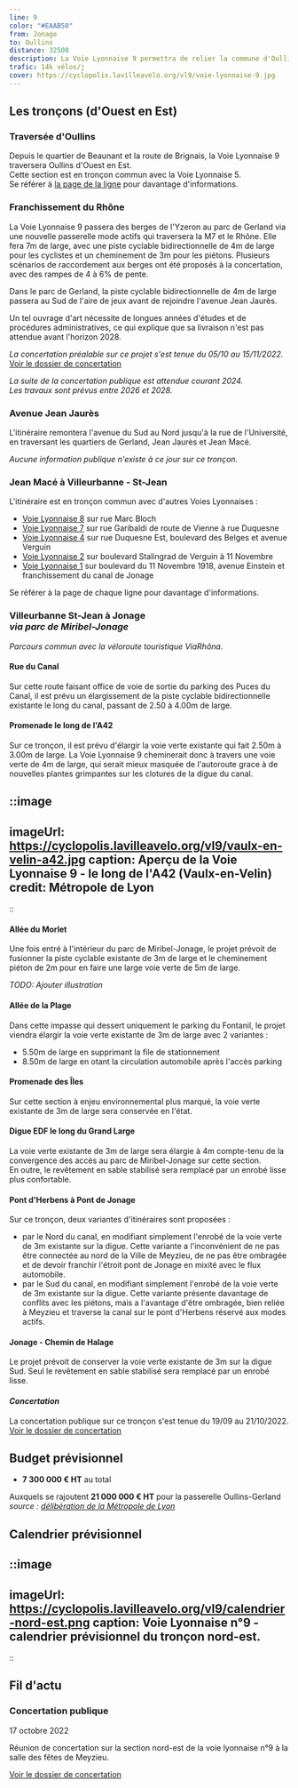 ```yaml
---
line: 9
color: "#EAAB50"
from: Jonage
to: Oullins
distance: 32500
description: La Voie Lyonnaise 9 permettra de relier la commune d'Oullins à Jonage en passant par Gerland, Jean Macé, la rue Garibaldi, la Tête d'Or, le campus de la Doua ainsi que Vaulx-en-Velin et le parc de Miribel-Jonage le long de la ViaRhôna.
trafic: 14k vélos/j
cover: https://cyclopolis.lavilleavelo.org/vl9/voie-lyonnaise-9.jpg
---
```


## Les tronçons (d'Ouest en Est)
### Traversée d'Oullins
Depuis le quartier de Beaunant et la route de Brignais, la Voie Lyonnaise 9 traversera Oullins d'Ouest en Est.   
Cette section est en tronçon commun avec la Voie Lyonnaise 5.  
Se référer à [la page de la ligne](https://cyclopolis.fr/voie-lyonnaise-5) pour davantage d'informations.

### Franchissement du Rhône
La Voie Lyonnaise 9 passera des berges de l'Yzeron au parc de Gerland via une nouvelle passerelle mode actifs qui traversera la M7 et le Rhône. Elle fera 7m de large, avec une piste cyclable bidirectionnelle de 4m de large pour les cyclistes et un cheminement de 3m pour les piétons. Plusieurs scénarios de raccordement aux berges ont été proposés à la concertation, avec des rampes de 4 à 6% de pente.

Dans le parc de Gerland, la piste cyclable bidirectionnelle de 4m de large passera au Sud de l'aire de jeux avant de rejoindre l'avenue Jean Jaurès.

Un tel ouvrage d'art nécessite de longues années d'études et de procédures administratives, ce qui explique que sa livraison n'est pas attendue avant l'horizon 2028.

*La concertation préalable sur ce projet s'est tenue du 05/10 au 15/11/2022.*  
[Voir le dossier de concertation](https://jeparticipe.grandlyon.com/media/default/0001/01/04919aa7c24cd845169b1c0ad56825d88e4b6c11.pdf)

*La suite de la concertation publique est attendue courant 2024.*  
*Les travaux sont prévus entre 2026 et 2028.*

### Avenue Jean Jaurès
L'itinéraire remontera l'avenue du Sud au Nord jusqu'à la rue de l'Université, en traversant les quartiers de Gerland, Jean Jaurès et Jean Macé.

*Aucune information publique n'existe à ce jour sur ce tronçon.*

### Jean Macé à Villeurbanne - St-Jean
L'itinéraire est en tronçon commun avec d'autres Voies Lyonnaises :
 - [Voie Lyonnaise 8](https://cyclopolis.fr/voie-lyonnaise-8) sur rue Marc Bloch
 - [Voie Lyonnaise 7](https://cyclopolis.fr/voie-lyonnaise-7) sur rue Garibaldi de route de Vienne à rue Duquesne
 - [Voie Lyonnaise 4](https://cyclopolis.fr/voie-lyonnaise-4) sur rue Duquesne Est, boulevard des Belges et avenue Verguin
 - [Voie Lyonnaise 2](https://cyclopolis.fr/voie-lyonnaise-2) sur boulevard Stalingrad de Verguin à 11 Novembre
 - [Voie Lyonnaise 1](https://cyclopolis.fr/voie-lyonnaise-1) sur boulevard du 11 Novembre 1918, avenue Einstein et franchissement du canal de Jonage

Se référer à la page de chaque ligne pour davantage d'informations.

### Villeurbanne St-Jean à Jonage<br/>*via parc de Miribel-Jonage*
*Parcours commun avec la véloroute touristique ViaRhôna.*

#### Rue du Canal
Sur cette route faisant office de voie de sortie du parking des Puces du Canal, il est prévu un élargissement de la piste cyclable bidirectionnelle existante le long du canal, passant de 2.50 à 4.00m de large.

#### Promenade le long de l'A42
Sur ce tronçon, il est prévu d'élargir la voie verte existante qui fait 2.50m à 3.00m de large. La Voie Lyonnaise 9 cheminerait donc à travers une voie verte de 4m de large, qui serait mieux masquée de l'autoroute grace à de nouvelles plantes grimpantes sur les clotures de la digue du canal.

::image
---
imageUrl: https://cyclopolis.lavilleavelo.org/vl9/vaulx-en-velin-a42.jpg
caption: Aperçu de la Voie Lyonnaise 9 - le long de l'A42 (Vaulx-en-Velin)
credit: Métropole de Lyon
---
::

#### Allée du Morlet
Une fois entré à l'intérieur du parc de Miribel-Jonage, le projet prévoit de fusionner la piste cyclable existante de 3m de large et le cheminement piéton de 2m pour en faire une large voie verte de 5m de large.

*TODO: Ajouter illustration*

#### Allée de la Plage
Dans cette impasse qui dessert uniquement le parking du Fontanil, le projet viendra élargir la voie verte existante de 3m de large avec 2 variantes :
 - 5.50m de large en supprimant la file de stationnement
 - 8.50m de large en otant la circulation automobile après l'accès parking

#### Promenade des Îles
Sur cette section à enjeu environnemental plus marqué, la voie verte existante de 3m de large sera conservée en l'état.

#### Digue EDF le long du Grand Large
La voie verte existante de 3m de large sera élargie à 4m compte-tenu de la convergence des accès au parc de Miribel-Jonage sur cette section.  
En outre, le revêtement en sable stabilisé sera remplacé par un enrobé lisse plus confortable.

#### Pont d'Herbens à Pont de Jonage
Sur ce tronçon, deux variantes d'itinéraires sont proposées :
 - par le Nord du canal, en modifiant simplement l'enrobé de la voie verte de 3m existante sur la digue. Cette variante a l'inconvénient de ne pas être connectée au nord de la Ville de Meyzieu, de ne pas être ombragée et de devoir franchir l'étroit pont de Jonage en mixité avec le flux automobile.
 - par le Sud du canal, en modifiant simplement l'enrobé de la voie verte de 3m existante sur la digue. Cette variante présente davantage de conflits avec les piétons, mais a l'avantage d'être ombragée, bien reliée à Meyzieu et traverse la canal sur le pont d'Herbens réservé aux modes actifs.

#### Jonage - Chemin de Halage
Le projet prévoit de conserver la voie verte existante de 3m sur la digue Sud. Seul le revêtement en sable stabilisé sera remplacé par un enrobé lisse.

#### *Concertation*
La concertation publique sur ce tronçon s'est tenue du 19/09 au 21/10/2022.  
[Voir le dossier de concertation](https://www.grandlyon.com/fileadmin/user_upload/media/pdf/grands-projets/concertation-reglementaire/20220916_voieslyonnaises_ligne9_dossier.pdf)


## Budget prévisionnel
 - **7 300 000 € HT** au total

Auxquels se rajoutent **21 000 000 € HT** pour la passerelle Oullins-Gerland  
*source : [délibération de la Métropole de Lyon](https://agora.grandlyon.com/webdelib/files/unzip//seance_278909/d363338398542783_6291.pdf)*

## Calendrier prévisionnel

::image
---
imageUrl: https://cyclopolis.lavilleavelo.org/vl9/calendrier-nord-est.png
caption: Voie Lyonnaise n°9 - calendrier prévisionnel du tronçon nord-est.
---
::

## Fil d'actu

### Concertation publique
17 octobre 2022

Réunion de concertation sur la section nord-est de la voie lyonnaise n°9 à la salle des fêtes de Meyzieu.

[Voir le dossier de concertation](https://www.grandlyon.com/fileadmin/user_upload/media/pdf/grands-projets/concertation-reglementaire/20220916_voieslyonnaises_ligne9_dossier.pdf)
